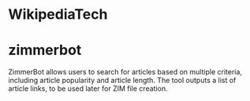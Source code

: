 # WikipediaTech
# zimmerbot
ZimmerBot allows users to search for articles based on multiple criteria, including article popularity and article length. The tool outputs a list of article links, to be used later for ZIM file creation.
